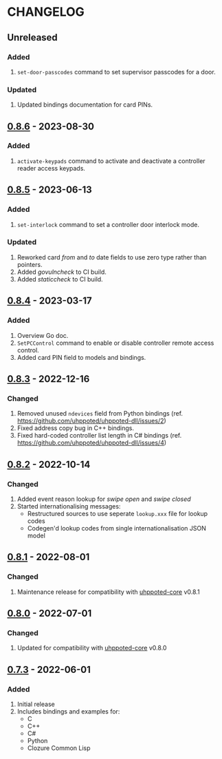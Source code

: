 # CHANGELOG

## Unreleased

### Added
1. `set-door-passcodes` command to set supervisor passcodes for a door.

### Updated
1. Updated bindings documentation for card PINs.


## [0.8.6](https://github.com/uhppoted/uhppoted-dll/releases/tag/v0.8.6) - 2023-08-30

### Added
1. `activate-keypads` command to activate and deactivate a controller reader access keypads.


## [0.8.5](https://github.com/uhppoted/uhppoted-dll/releases/tag/v0.8.5) - 2023-06-13

### Added
1. `set-interlock` command to set a controller door interlock mode.

### Updated
1. Reworked card _from_ and _to_ date fields to use zero type rather than pointers.
2. Added _govulncheck_ to CI build.
3. Added _staticcheck_ to CI build.


## [0.8.4](https://github.com/uhppoted/uhppoted-dll/releases/tag/v0.8.4) - 2023-03-17

### Added
1. Overview Go doc.
2. `SetPCControl` command to enable or disable controller remote access control.
3. Added card PIN field to models and bindings.


## [0.8.3](https://github.com/uhppoted/uhppoted-dll/releases/tag/v0.8.3) - 2022-12-16

### Changed
1. Removed unused `ndevices` field from Python bindings (ref. https://github.com/uhppoted/uhppoted-dll/issues/2)
2. Fixed address copy bug in C++ bindings.
3. Fixed hard-coded controller list length in C# bindings (ref. https://github.com/uhppoted/uhppoted-dll/issues/4)


## [0.8.2](https://github.com/uhppoted/uhppoted-dll/releases/tag/v0.8.2) - 2022-10-14

### Changed
1. Added event reason lookup for _swipe open_ and _swipe closed_
2. Started internationalising messages:
   - Restructured sources to use seperate `lookup.xxx` file for lookup codes
   - Codegen'd lookup codes from single internationalisation JSON model


## [0.8.1](https://github.com/uhppoted/uhppoted-dll/releases/tag/v0.8.1) - 2022-08-01

### Changed
1. Maintenance release for compatibility with [uhppoted-core](https://github.com/uhppoted/uhppote-core) v0.8.1


## [0.8.0](https://github.com/uhppoted/uhppoted-dll/releases/tag/v0.8.0) - 2022-07-01

### Changed
1. Updated for compatibility with [uhppoted-core](https://github.com/uhppoted/uhppote-core) v0.8.0


## [0.7.3](https://github.com/uhppoted/uhppoted-dll/releases/tag/v0.7.3) - 2022-06-01

### Added
1. Initial release
2. Includes bindings and examples for:
   - C
   - C++
   - C#
   - Python
   - Clozure Common Lisp

